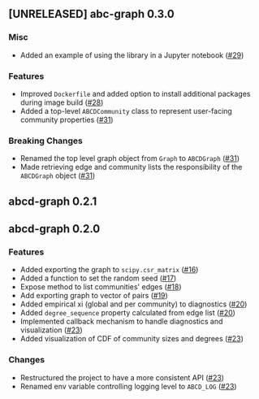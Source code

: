 ## [UNRELEASED] abc-graph 0.3.0

### Misc
- Added an example of using the library in a Jupyter notebook ([#29](https://github.com/AleksanderWWW/abcd-graph/pull/29))

### Features
- Improved `Dockerfile` and added option to install additional packages during image build ([#28](https://github.com/AleksanderWWW/abcd-graph/pull/28))
- Added a top-level `ABCDCommunity` class to represent user-facing community properties ([#31](https://github.com/AleksanderWWW/abcd-graph/pull/31))

### Breaking Changes
- Renamed the top level graph object from `Graph` to `ABCDGraph` ([#31](https://github.com/AleksanderWWW/abcd-graph/pull/31))
- Made retrieving edge and community lists the responsibility of the `ABCDGraph` object ([#31](https://github.com/AleksanderWWW/abcd-graph/pull/31))


## abcd-graph 0.2.1


## abcd-graph 0.2.0

### Features
- Added exporting the graph to `scipy.csr_matrix` ([#16](https://github.com/AleksanderWWW/abcd-graph/pull/16))
- Added a function to set the random seed ([#17](https://github.com/AleksanderWWW/abcd-graph/pull/17))
- Expose method to list communities' edges ([#18](https://github.com/AleksanderWWW/abcd-graph/pull/18))
- Add exporting graph to vector of pairs ([#19](https://github.com/AleksanderWWW/abcd-graph/pull/19))
- Added empirical xi (global and per community) to diagnostics ([#20](https://github.com/AleksanderWWW/abcd-graph/pull/20))
- Added `degree_sequence` property calculated from edge list ([#20](https://github.com/AleksanderWWW/abcd-graph/pull/20))
- Implemented callback mechanism to handle diagnostics and visualization ([#23](https://github.com/AleksanderWWW/abcd-graph/pull/23))
- Added visualization of CDF of community sizes and degrees ([#23](https://github.com/AleksanderWWW/abcd-graph/pull/23))

### Changes
- Restructured the project to have a more consistent API ([#23](https://github.com/AleksanderWWW/abcd-graph/pull/23))
- Renamed env variable controlling logging level to `ABCD_LOG` ([#23](https://github.com/AleksanderWWW/abcd-graph/pull/23))

